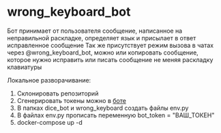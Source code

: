 # wrong_keyboard_bot
Бот принимает от пользователя сообщение, написанное на неправильной раскладке, определяет язык и присылает в ответ исправленное сообщение
Так же присутствует режим вызова в чатах через @wrong_keyboard_bot, можно или копировать сообщение, которое нужно исправить или писать сообщение не меняя раскладку клавиатуры


Локальное разворачивание:
1. Склонировать репозиторий
2. Сгенерировать токены можно в [боте]([url](https://t.me/BotFather))
3. В папках dice_bot и wrong_keyboard создать файлы env.py
4. В файлах env.py прописать переменную bot_token = "ВАШ_ТОКЕН"
5. docker-compose up -d

